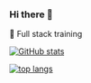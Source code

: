 ### Hi there 👋

<!-- - 🔭 I’m currently working on ... -->

🌱 Full stack training

<!-- - 👯 I’m looking to collaborate on ... -->
<!-- - 🤔 I’m looking for help with ... -->
<!-- - 💬 Ask me about ... -->

<!-- 📫 How to reach me:  -->

<!-- 😄 Pronouns: ... -->

<!-- ⚡ Fun fact: ... -->


[![GitHub stats](https://github-readme-stats.vercel.app/api/?username=wjl-lab&include_all_commits=true&count_private=true&show_icons=true&border_color=2e4058)](https://github.com/anuraghazra/github-readme-stats)

[![top langs](https://github-readme-stats.vercel.app/api/top-langs/?username=wjl-lab&layout=compact&hide=scss,css,html&border_color=2e4058)](https://github.com/anuraghazra/github-readme-stats)
